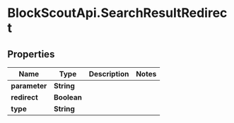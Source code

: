 # BlockScoutApi.SearchResultRedirect

## Properties
Name | Type | Description | Notes
------------ | ------------- | ------------- | -------------
**parameter** | **String** |  | 
**redirect** | **Boolean** |  | 
**type** | **String** |  | 
